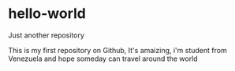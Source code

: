 # hello-world
Just another repository

This is my first repository on Github, It's amaizing, i'm student from Venezuela and hope someday can travel around the world
